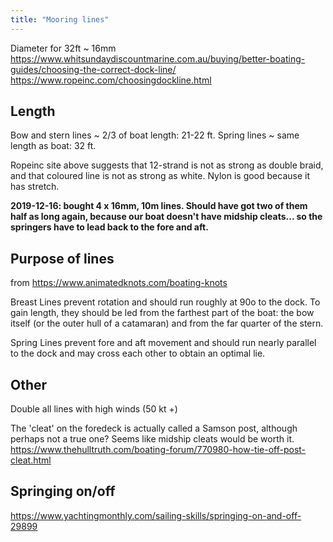 ```yaml
---
title: "Mooring lines"
---
```


Diameter for 32ft ~ 16mm
<https://www.whitsundaydiscountmarine.com.au/buying/better-boating-guides/choosing-the-correct-dock-line/>
<https://www.ropeinc.com/choosingdockline.html>

## Length ##
Bow and stern lines ~ 2/3 of boat length: 21-22 ft.
Spring lines ~ same length as boat: 32 ft.

Ropeinc site above suggests that 12-strand is not as strong as double braid, and that coloured line is not as strong as white. Nylon is good because it has stretch.

**2019-12-16: bought 4 x 16mm, 10m lines. Should have got two of them half as long again, because our boat doesn't have midship cleats... so the springers have to lead back to the fore and aft.**

## Purpose of lines ##
from <https://www.animatedknots.com/boating-knots>

Breast Lines prevent rotation and should run roughly at 90o to the dock. To gain length, they should be led from the farthest part of the boat: the bow itself (or the outer hull of a catamaran) and from the far quarter of the stern.

Spring Lines prevent fore and aft movement and should run nearly parallel to the dock and may cross each other to obtain an optimal lie.

## Other ##

Double all lines with high winds (50 kt +)

The 'cleat' on the foredeck is actually called a Samson post, although perhaps not a true one?
Seems like midship cleats would be worth it.
<https://www.thehulltruth.com/boating-forum/770980-how-tie-off-post-cleat.html>

## Springing on/off ##

<https://www.yachtingmonthly.com/sailing-skills/springing-on-and-off-29899>
